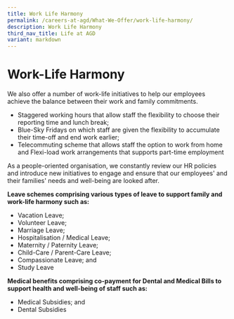 ```yaml
---
title: Work Life Harmony
permalink: /careers-at-agd/What-We-Offer/work-life-harmony/
description: Work Life Harmony
third_nav_title: Life at AGD
variant: markdown
---
```

Work-Life Harmony
=================

We also offer a number of work-life initiatives to help our employees achieve the balance between their work and family commitments.

*   Staggered working hours that allow staff the flexibility to choose their reporting time and lunch break;
*   Blue-Sky Fridays on which staff are given the flexibility to accumulate their time-off and end work earlier;
*   Telecommuting scheme that allows staff the option to work from home and Flexi-load work arrangements that supports part-time employment

As a people-oriented organisation, we constantly review our HR policies and introduce new initiatives to engage and ensure that our employees' and their families' needs and well-being are looked after.


**Leave schemes comprising various types of leave to support family and work-life harmony such as:**

*   Vacation Leave;
*   Volunteer Leave;
*   Marriage Leave;
*   Hospitalisation / Medical Leave;
*   Maternity / Paternity Leave;
*   Child-Care / Parent-Care Leave;
*   Compassionate Leave; and
*   Study Leave


**Medical benefits comprising co-payment for Dental and Medical Bills to support health and well-being of staff such as:**

*   Medical Subsidies; and
*   Dental Subsidies